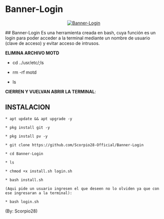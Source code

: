 # Banner-Login

<p align="center">
<a href="#"><img title="Banner-Login" src="https://imgur.com/gallery/8VL5MDa"></a>
</p>
## Banner-Login
Es una herramienta creada en bash, cuya función es un login para poder acceder a la terminal mediante un nombre de usuario (clave de acceso) y evitar acceso de intrusos.

__ELIMINA ARCHIVO MOTD__

* cd ../usr/etc/;ls

* rm -rf motd

* ls

__CIERREN Y VUELVAN ABRIR LA TERMINAL__:

## INSTALACION

```
* apt update && apt upgrade -y

* pkg install git -y

* pkg install pv -y

* git clone https://github.com/Scorpio28-Official/Banner-Login

* cd Banner-Login

* ls

* chmod +x install.sh login.sh

* bash install.sh

(Aqui pide un usuario ingresen el que deseen no lo olviden ya que con ese ingresaran a la terminal):

* bash login.sh
```

(By: Scorpio28)

